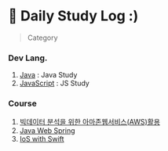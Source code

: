 # 📌 Daily Study Log :)
> Category

### Dev Lang.
1. [Java](https://github.com/SangGeun-Jeong/TIL/tree/main/Java) : Java Study
2. [JavaScript](https://github.com/SangGeun-Jeong/TIL/tree/main/JavaScript) : JS Study

### Course
1. [빅데이터 분석을 위한 아마존웹서비스(AWS)활용](https://github.com/SangGeun-Jeong/TIL/tree/main/%5BCourse%5D%EB%B9%85%EB%8D%B0%EC%9D%B4%ED%84%B0%20%EB%B6%84%EC%84%9D%EC%9D%84%20%EC%9C%84%ED%95%9C%20AWS%20%ED%99%9C%EC%9A%A9)
2. [Java Web Spring](https://github.com/SangGeun-Jeong/TIL/tree/main/%5BCourse%5DJava%20Spring%20Web%20Dec%20Master)
3. [IoS with Swift](https://github.com/SangGeun-Jeong/TIL/tree/main/%5BCourse%5D%20IOS%20with%20Swift)
